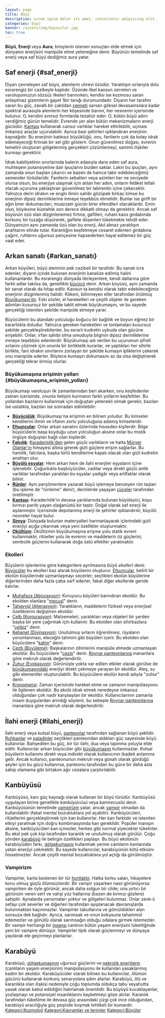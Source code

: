 ```yaml
---
layout: page
title: Büyü
description: Lorem ipsum dolor sit amet, consectetur adipiscing elit.
categories: büyü
banner: /assets/img/boynuzlar.jpg
toc: true
---
```

**Büyü**, **Enerji** veya **Aura**; bireylerin istenen sonuçları elde etmek için dünyanın enerjisini manipüle etme yeteneğine denir. Büyünün temelinde saf enerji veya saf büyü dediğimiz aura yatar.
## Saf enerji {#saf_enerji}
Diyarı çevreleyen saf büyü, alemlerin uhrevi özüdür. Yaratılışın sırlarıyla dolu esrarengiz bir cazibeyle kaplıdır. Özünde ilkel kaosun zerreleri ve varoluşumuzun sözsüz ilkeleri barınırken; kendisi ise kozmosu saran anlaşılmaz gizemlerin gayet 1bir tanığı durumundadır. Diyarın her tarafını saran bu güç, zavallı bir çakıldan [cenneti](Elysium "wikilink") sarsan göksel devasamsılara kadar spektral aurasıyla alemlerin her köşesinde barınır, her nesnenin içerisinde bulunur. O, kendini sınırsız formlarda tezahür eder. O, bütün *büyü* adını verdiğimiz gücün temelidir. Evrende yer alan bütün mekanizmaların enerji gücüdür. [Kantaşı](Kantaşı "wikilink") kullanarak cansız varlıklar hareket ettirilebilir, uçması imkansız araçlar uçurulabilir. Ayrıca bazı şehirleri ışıklandıran enerjinin kaynağıdır.
Bu enerjinin katıksız büyüklüğü, onu, fanilerin çok da kolay idrak edemeyeceği fırtınalı bir sel gibi gösterir. Onun güvenilmez doğası, evrenin temelini oluşturan gölgelenmiş gerçekleri çözümlemeyi, samimi ilişkiler kurmayı gerektirir.

İdrak kabiliyetinin sınırlarında balerin edasıyla dans eden saf aura, muhteşem potansiyeline dair ipuçlarını bizden saklar. Lakin bu ipuçları, aynı zamanda onun baştan çıkarıcı ve bazen de haince tabir edebileceğimiz semender türküleridir. Fanilerin sebatleri veya azimleri her ne seviyede olursa olsun, bu enerjiye ulaşmak için atılan her adım, onların felâket tellalı olacak uçuruma yaklaştıran güvenilmez bir labirentin içine çekecektir.
Yalnızca derin idrakın ve engin ilimin sahibi gözüpek birkaç kimse bu enerjinin dipsiz derinliklerine inmeye teşebbüs etmelidir. Bunlar ise girift bir ağın birer dokumacıları, muazzam gücün birer efendileri olacaklardır. Emin olun, böylesine küstahlık son derece dikkatli olmayı da gerektirir. Ancak saf büyünün özü olan dizginlenemez fırtına, gafilleri, ruhani kaos girdabında korkunç bir tuzağa düşürerek, gaflete düşenleri tüketmekle tehdit eder.
Dünyamızın aynı zamanda özü olan bu enerji, Akıl almaz yaratılışın anahtarını elinde tutar. Karanlığını keşfetmeye cesaret edenleri girdabına çağırır, ruhlarını uğursuz pençesine hapsederken hayal edilemez bir güç vaat eder.
## Arkan sanatı {#arkan_sanatı}
Arkan büyüleri, büyü aleminin pek cazibeli bir tarafıdır. Bu sanatı icra edenler, diyarın içinde bulunan enerjinin kanalize edilmiş halini kullananlardır. Bu esrarengiz dünyada ilerleyenlere, kendi dallarına göre farklı adlar takılsa da, genellikle [büyücü](büyücü "wikilink") denir.
Arkan büyüsü, aynı zamanda bir sanat olarak da hitap edilir. Kaosun ta kendisi olarak tabir edebileceğimiz enerjinin dizginlenmiş halidir. Kökeni, bilinmeyen eller tarafından örülmüş [Büyükumaşı'dır](Büyükumaşı "wikilink"). Eski sözler, el hareketleri ve çeşitli objeler ile gereken adımları kusursuz bir şekilde taklit etmek büyükumaşını, ve bu sayede gerçekliği istenilen şekilde manipüle etmeye yarar.

Büyücülerin bu alandaki yolculuğu boğucu bir bağlılık ve boyun eğmez bir kararlılıkla doludur. Yalnızca gereken hareketleri ve tonlamaları kusursuz şekilde gerçekleştirebilenler, bu esrarlı kudretin uykuda olan gücüne erişebilir. Onlar; irfan sahibi olma umuduyla bilginin dipsiz derinliklerine inmeye teşebbüs edenlerdir. Büyükumaşı adı verilen bu uçurumun şifreli sırlarını çözmek için onunla bir birliktelik kurarlar, ve yaptıkları her sihirle birlikte, fani idrakın sınırlarını zorlayan bir şekilde kumaşın ipliklerini çekerek onu manipüle ederler. Böylece kumaşın dokumasını az da olsa değiştirerek gerçekliği tekrar örmüş olurlar.
### Büyükumaşına erişimin yolları {#büyükumaşına_erişimin_yolları}
Büyükumaşı varoluşun ilk zamanlarından beri akarken, onu keşfedenler zaman içerisinde, onunla iletişim kurmanın farklı yollarını keşfettiler. Bu yollardan bazılarını kullanmak için doğuştan yetenekli olmak gerekir, bazıları ise ustalıkla, bazıları ise sonradan edinilebilir:
-   **[Büyücülük](Büyücü "wikilink")**: Büyükumaşı'na erişimin en bilinen yoludur. Bu kimseler kendilerini ilimin ve irfanın zorlu yolculuğuna adamış kimselerdir.
-   **[Efsuncular](Efsuncu "wikilink")**: Onlar arkan sanatını özlerinde hisseden kişilerdir. Bilge büyücülerin başa koyduğu uzun yolculuğun aksine onlar bu mistik örgüye doğuştan bağlı olan kişilerdir.
-   **[Falcılık](Falcı "wikilink")**: [Karaderinlik'den](Orcus "wikilink") gelen güçlü varlıkların ve hatta [Mürver Olanlar'ın](Mürver_Olanlar "wikilink") himayesi altına girerek gizli güçlere erişim sağlarlar. Bu hamilik, falcılara, başka türlü kendilerine kapalı olacak olan gizli kudretin anahtarı olur.
-   **[Büyülü eşyalar](Büyülü_eşya "wikilink")**: Hem arkan hem de ilahi enerjiler eşyaların içine işlenebilir. Çoğunlukla başbüyücüler, cadılar veya direkt güçlü antik varlıklar tarafından yaratılan bu eşyalar yadigâr veya artifaklar olarak bilinir.
-   **[Rünler](Rün "wikilink")**: Aynı parşömenlere yazarak büyü işlemeye benzeyen rün taşları (bu işleme de "rünleme" denir), derinlerde yaşayan [cüceler](Cüce "wikilink") tarafından üretilmiştir.
-   **[Kantaşı](Kantaşı "wikilink")**: Karaderinlik'in devasa yarıklarında bulunan büyüleyici, koyu kırmızı parıltı yayan olağanüstü bir taştır. Doğal olarak saf enerji ile aşılanmıştır. İçerisinde depolanmış enerji ile şehirler ışıklandırılır, büyülü nesneler hayat bulur.
-   **[Simya](Simya "wikilink")**: Dünyada bulunan materyalleri harmanlayarak içlerindeki gizli enerjiyi açığa çıkarmak veya yeni özellikler oluşturmaktır.
-   **[Okültizm](Okültizm "wikilink")**: Okültizmin büyükumaşına erişme yolu statik evreni kullanmaktır, ritüeller yolu ile evrenin ve maddelerin öz güçlerini, sembolik güçlerini kullanarak doğa üstü efektler yaratmaktır.
### Ekolleri
Büyülerin işlevlerine göre kategorilere ayrılmasına *büyü ekolleri* denir. [Büyücüler](Büyücü "wikilink") bu ekolleri baz alarak büyülerini oluşturur. [Efsuncular](Efsuncu "wikilink"), belirli bir ekolün büyülerinde uzmanlaşmayı seçerler; seçtikleri ekolün büyülerine diğerlerinden daha fazla çaba sarf ederler, fakat diğer ekollerde geride kalırlar.
-   [Muhafaza (Abjurasyon)](Muhafaza "wikilink"): Koruyucu büyüleri barındıran ekoldür. Bu ekolden olanlara "[mecusî](mecusî "wikilink")" denir.
-   [Tahavvül (Alterasyon)](Tahavvül "wikilink"): Yaratıkların, maddelerin fiziksel veya enerjisel özelliklerini değiştiren ekoldür.
-   [Celb (Konjurasyon)](Celb "wikilink"): Malzemeleri, yaratıkları veya objeleri bir yerden başka bir yere çağırmak için kullanılır. Bu ekolden olan sihirbazlara "[celbiz](celbiz "wikilink")" denir.
-   [Kehanet (Divinasyon)](Kehanet "wikilink"): Unutulmuş sırların öğrenilmesi, rüyaların yorumlanması, eleceğin tahmini gibi büyüleri içerir. Bu ekolden olan büyücülere "[kahin](kahin "wikilink")" denir.
-   [Cezb (Büyüleme)](Cezb "wikilink"): Başkalarının zihinlerini manipüle etmede uzmanlaşan ekoldür. Bu büyücülere "[cezip](cezip "wikilink")" denir. [Roynar panteonlarına](Roynar_panteonları "wikilink") inananlara göre mekruh olarak değerlendirilir.
-   [Zuhur (Evokasyon)](Zuhur "wikilink"): Görünüşte yokta var edilen etkiler olarak görülse de [büyükumaşındaki](Büyükumaşı "wikilink") enerjiyi direkt çekmeye yarayan bir ekoldür. Ateş, su gibi elementler oluşturulabilir. Bu büyücülere ekolün kendi adıyla "zuhur" denir.
-   [Kronomansi](Kronomansi "wikilink"): Zaman içerisinde hareket etme ve zamanın manipülasyonu ile ilgilenen ekoldür. Bu ekolü idrak etmek neredeyse imkansız olduğundan çok nadir karşılaşılan bir ekoldür. Kullanıcılarının zamanla insani duygulardan arındığı söylenir, bu sebeple [Roynar panteonlarına](Roynar_panteonları "wikilink") inananlara göre mekruh olarak değerlendirilir.
## İlahi enerji {#ilahi_enerji}
İlahi enerji veya kutsal büyü, [panteonlar](İnanç "wikilink") tarafından sağlanan büyü şeklidir. [Ruhbanlar](Ruhban "wikilink") ve [paladinler](Paladin "wikilink") seçtikleri panteondan aldıkları güç sayesinde büyü kullanırlar. Bahşedilen bu güç, bir tür ilahi, dua veya tapınma yoluyla elde edilir. Kullanıcılar arkan büyücüler gibi [büyükumaşını](Büyükumaşı "wikilink") kullanmazlar. Kutsal büyülerin kullanımı direkt veya indirekt olarak kullanıcının ibadeti anlamına gelir. Ancak kullanıcı, panteonunun mekruh veya günah olarak gördüğü şeyler için bu gücü kullanırsa, panteonu tarafından bu güce bir daha asla sahip olamama gibi birtakım ağır cezalara çarptırılabilir.
## Kanbüyüsü
Kanbüyüsü, kanı güç kaynağı olarak kullanan bir büyü türüdür. Kanbüyüsü uygulayan birine genellikle *kanbüyücüsü* veya *kanmecusîsi* denir. Kanbüyüsünün temelinde [vampirizm](Vampir "wikilink") yatar, ancak [vampir](vampir "wikilink") olmadan da kullanılabilir (fakat mental bozukluklara yol açabilir).
Kanbüyücüleri, ritüellerini gerçekleştirmek için kan kullanırlar. Her kan farklıdır ve istenilen etkiyi yaratmak için doğru kombinasyonda kan gereklidir. Popüler inanışın aksine, kanbüyücüleri kan içmezler, herkes gibi normal yiyecekler tüketirler.
Bu ekol pek çok kişi tarafından karanlık ve unutulmuş olarak görülür. Çoğu yönden [karabüyü](karabüyü "wikilink") ile belirgin özellikleri paylaşır. Bu büyü ekolünün karabüyüden farkı, [gölgekumaşını](Gölgekumaşı "wikilink") kullanmak yerine canlıların kanlarında yatan enerjiyi çekmektir. Bu sayede kullanıcılar, karabüyünün kötü etkisini hissetmezler. Ancak çeşitli mental bozukluklara yol açtığı da görülmüştür.
### Vampirizm
Vampirler, kanla beslenen bir tür [hortlaktır](Hortlak "wikilink"). Halka korku salan, hikayelere konu olmuş güçlü ölümsüzlerdir. Bir vampir yaşarken nasıl görünüyorsa vampirken de öyle görünür, ancak daha solgun bir cilde; ona yırtıcı bir görünüm veren sert ve vahşi yüz hatlarına (bazen de kırmızı gözlere) sahiptir. Aynalarda yansımaları yoktur ve gölgeleri bulunmaz. Onlar zevk-ü sefayı çok severler ve diğerleri tarafından ayıplanacak davranışlarda bulunmaktan kaçınmazlar.
Vampirler tabutlarına ve gömüldükleri alan sonsuza dek bağlıdır. Ayrıca, sarımsak ve onun kokusuna tahammül edemezler ve gönüllü olarak sarımsağın olduğu odalara girmek istemezler. Bir vampir herhangi bir [insansı](insansı "wikilink") canlının bütün yaşam enerjisini tükettiğinde yeni bir vampire dönüşür.
Vampirler tipik olarak güçlenmeyi ve dünyaya yayılarak ele geçirmeyi planlarlar.
## Karabüyü
Karabüyü, [gölgekumaşının](Gölgekumaşı "wikilink") uğursuz güçlerini ve [nekrotik enerjilerin](Yaşam_enerjisi "wikilink") (canlıların yaşam enerjisinin) manipülasyonu ile kullanılan yasaklanmış kadim bir ekoldür. Karabüyücüler olarak bilinen bu kullanıcılar, ölümün gücünü kullanarak korkunç senaryolara adım atarlar.
Karabüyü, ölü ve karanlıkla olan ilişkisi nedeniyle çoğu toplumda oldukça tabu veyahutta yasak olarak kabul edildiğini hatırlamak önemlidir. Bu büyüyü kucaklayanlar, yozlaşmayı ve potansiyel insanlıklarını kaybetmeyi göze alırlar. Karanlık tarafından tüketilme ile devasa güç arasındaki çizgi çok ince olduğundan, karabüyü aracılığıyla güç peşinde koşmak tehlikeli bir kumardır. [Kategori:Kozmoloji](Kategori:Kozmoloji "wikilink") [Kategori:Kavramlar ve terimler](Kategori:Kavramlar_ve_terimler "wikilink") [Kategori:Büyüler](Kategori:Büyüler "wikilink")
